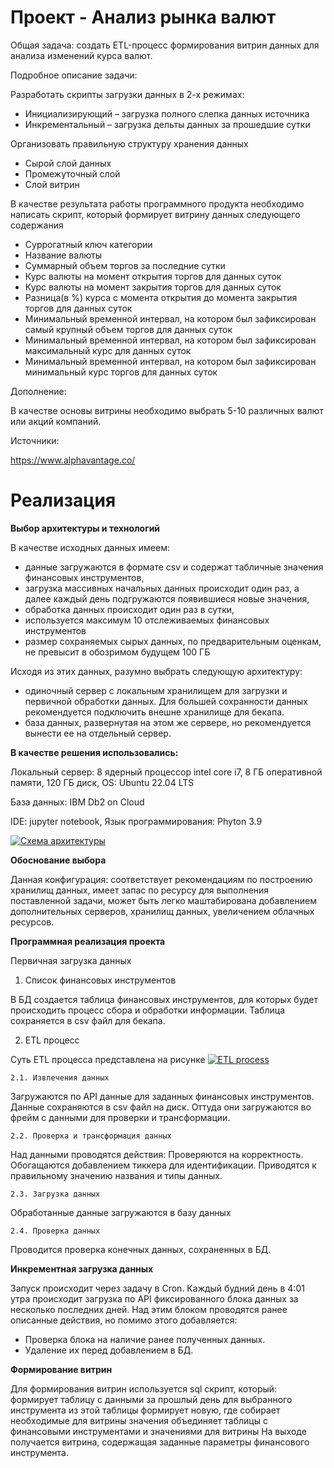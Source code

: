 # Проект - Анализ рынка валют

Общая задача: создать ETL-процесс формирования витрин данных для анализа изменений курса валют.

Подробное описание задачи:

Разработать скрипты загрузки данных в 2-х режимах:
-  Инициализирующий – загрузка полного слепка данных источника
-  Инкрементальный – загрузка дельты данных за прошедшие сутки

Организовать правильную структуру хранения данных

- Сырой слой данных
- Промежуточный слой
- Слой витрин

В качестве результата работы программного продукта необходимо написать скрипт, который формирует витрину данных следующего содержания

- Суррогатный ключ категории
- Название валюты
- Суммарный объем торгов за последние сутки
- Курс валюты на момент открытия торгов для данных суток
- Курс валюты на момент закрытия торгов для данных суток
- Разница(в %) курса с момента открытия до момента закрытия торгов для данных суток
- Минимальный временной интервал, на котором был зафиксирован самый крупный объем торгов для данных суток
- Минимальный временной интервал, на котором был зафиксирован максимальный курс для данных суток
- Минимальный временной интервал, на котором был зафиксирован минимальный курс торгов для данных суток

Дополнение:

В качестве основы витрины необходимо выбрать 5-10 различных валют или акций компаний.

Источники:

https://www.alphavantage.co/

# Реализация
**Выбор архитектуры и технологий**

В качестве исходных данных имеем:
- данные загружаются в формате csv и содержат табличные значения финансовых инструментов,
- загрузка массивных начальных данных происходит один раз, а далее каждый день подгружаются появившиеся новые значения,
- обработка данных происходит один раз в сутки,
- используется максимум 10 отслеживаемых финансовых инструментов 
- размер сохраняемых сырых данных, по предварительным оценкам, не превысит в обозримом будущем 100 ГБ

Исходя из этих данных, разумно выбрать следующую архитектуру:
- одиночный сервер с локальным хранилищем для загрузки и первичной обработки данных. Для большей сохранности данных рекомендуется подключить внешне хранилище для бекапа.
- база данных, развернутая на этом же сервере, но рекомендуется вынести ее на отдельный сервер.

**В качестве решения использовались:**

Локальный сервер:
8 ядерный процессор intel core i7,
8 ГБ оперативной памяти,
120 ГБ диск,
OS: Ubuntu 22.04 LTS

База данных:
IBM Db2 on Cloud

IDE: jupyter notebook,
Язык программирования: Phyton 3.9

[![Схема архитектуры](http://media5.cdnbase.com/media/uploads/file-2/schem1.png "Схема архитектуры")](http://media5.cdnbase.com/media/uploads/file-2/schem1.png "Схема архитектуры")

**Обоснование выбора**

Данная конфигурация:
соответствует рекомендациям по построению хранилищ данных,
имеет запас по ресурсу для выполнения поставленной задачи, 
может быть легко маштабирована добавлением дополнительных серверов,  хранилищ данных, увеличением облачных ресурсов. 

**Программная реализация проекта**

Первичная загрузка данных

1. Список финансовых инструментов

В БД создается таблица финансовых инструментов, для которых будет происходить процесс сбора и обработки информации. Таблица сохраняется в csv файл для бекапа. 

2. ETL процесс

Суть ETL процесса представлена на рисунке
[![ETL process](http://media5.cdnbase.com/media/uploads/file-2/ETL-process.png "ETL process")](http://media5.cdnbase.com/media/uploads/file-2/ETL-process.png "ETL process")
 
	2.1. Извлечения данных
	
Загружаются по API данные для заданных финансовых инструментов. Данные сохраняются в csv файл на диск. Оттуда они загружаются во фрейм с данными для проверки и трансформации.

	2.2. Проверка и трансформация данных
Над данными проводятся действия:
Проверяются  на корректность. 
Обогащаются добавлением тиккера для идентификации.
Приводятся к правильному значению названия и типы данных.

	2.3. Загрузка данных
Обработанные данные загружаются в базу данных

	2.4. Проверка данных
Проводится проверка конечных данных, сохраненных в БД.

**Инкрементная загрузка данных**

Запуск происходит через задачу в Cron.
Каждый будний день в 4:01 утра происходит загрузка по API фиксированного блока данных за несколько  последних дней. 
Над этим блоком проводятся ранее описанные действия, но  помимо этого добавляется:
- Проверка блока на наличие ранее полученных данных.
- Удаление их перед добавлением в БД.

**Формирование витрин**

Для формирования витрин используется sql скрипт, который:
формирует таблицу с данными за прошлый день для выбранного инструмента
из этой таблицы формирует новую, где собирает необходимые для витрины значения
объединяет таблицы с финансовыми инструментами и значениями для витрины
На выходе получается витрина, содержащая заданные параметры финансового инструмента.

